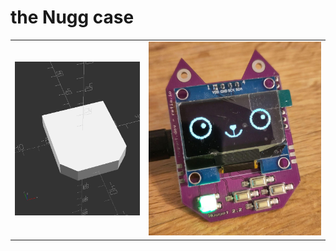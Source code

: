 # the Nugg case

|   |   |
|---|---|
|![wifi Nugget pre alpha rendered case](face_plate_pre_alpha.png) | ![wifi nugget picture, smiling cat face](Wifi_Nugget.jpeg)